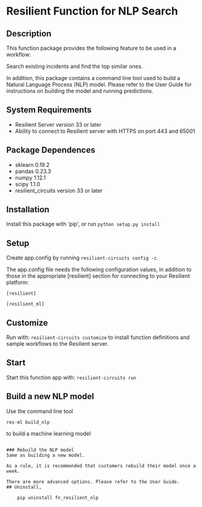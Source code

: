# Resilient Function for NLP Search

## Description

This function package provides the following feature to be used in a workflow:

Search existing incidents and find the top similar ones.

In addition, this package contains a command line tool used to build a Natural Language Process (NLP) model.
Please refer to the User Guide for instructions on building the model and running predictions.

## System Requirements
- Resilient Server version 33 or later
- Ability to connect to Resilient server with HTTPS on port 443 and 65001

## Package Dependences
- sklearn 0.19.2
- pandas 0.23.3
- numpy 1.12.1
- scipy 1.1.0
- resilient_circuits version 33 or later

## Installation
Install this package with 'pip', or run `python setup.py install`

## Setup
Create app.config by running `resilient-circuits config -c`.

The app.config file needs the following configuration values, in addition to those in the appropriate [resilient] section for
connecting to your Resilient platform:

```
[resilient]

[resilient_ml]

```

## Customize
Run with: `resilient-circuits customize` to install function definitions and sample workflows to the Resilient server.

## Start
Start this function app with: `resilient-circuits run`

## Build a new NLP model
Use the command line tool
```
res-ml build_nlp
```
to build a machine learning model
```

### Rebuild the NLP model
Same as building a new model.

As a rule, it is recommended that customers rebuild their model once a week.

There are more advanced options. Please refer to the User Guide.
## Uninstall,

    pip uninstall fn_resilient_nlp
